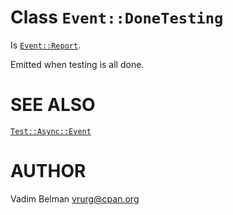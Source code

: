 Class `Event::DoneTesting`
==========================

Is [`Event::Report`](https://github.com/vrurg/raku-Test-Async/blob/v0.1.0/docs/md/Test/Async/Event/Report.md).

Emitted when testing is all done.

SEE ALSO
========

[`Test::Async::Event`](https://github.com/vrurg/raku-Test-Async/blob/v0.1.0/docs/md/Test/Async/Event.md)

AUTHOR
======

Vadim Belman <vrurg@cpan.org>

